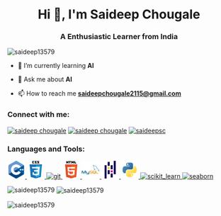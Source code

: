 <h1 align="center">Hi 👋, I'm Saideep Chougale</h1>
<h3 align="center">A Enthusiastic Learner from India</h3>

<p align="left"> <img src="https://komarev.com/ghpvc/?username=saideep13579&label=Profile%20views&color=0e75b6&style=flat" alt="saideep13579" /> </p>

- 🌱 I’m currently learning **AI**

- 💬 Ask me about **AI**

- 📫 How to reach me **saideepchougale2115@gmail.com**

<h3 align="left">Connect with me:</h3>
<p align="left">
<a href="https://linkedin.com/in/saideep chougale" target="blank"><img align="center" src="https://raw.githubusercontent.com/rahuldkjain/github-profile-readme-generator/master/src/images/icons/Social/linked-in-alt.svg" alt="saideep chougale" height="30" width="40" /></a>
<a href="https://kaggle.com/saideep chougale" target="blank"><img align="center" src="https://raw.githubusercontent.com/rahuldkjain/github-profile-readme-generator/master/src/images/icons/Social/kaggle.svg" alt="saideep chougale" height="30" width="40" /></a>
<a href="https://www.leetcode.com/saideepsc" target="blank"><img align="center" src="https://raw.githubusercontent.com/rahuldkjain/github-profile-readme-generator/master/src/images/icons/Social/leet-code.svg" alt="saideepsc" height="30" width="40" /></a>
</p>

<h3 align="left">Languages and Tools:</h3>
<p align="left"> <a href="https://www.w3schools.com/cpp/" target="_blank" rel="noreferrer"> <img src="https://raw.githubusercontent.com/devicons/devicon/master/icons/cplusplus/cplusplus-original.svg" alt="cplusplus" width="40" height="40"/> </a> <a href="https://www.w3schools.com/css/" target="_blank" rel="noreferrer"> <img src="https://raw.githubusercontent.com/devicons/devicon/master/icons/css3/css3-original-wordmark.svg" alt="css3" width="40" height="40"/> </a> <a href="https://git-scm.com/" target="_blank" rel="noreferrer"> <img src="https://www.vectorlogo.zone/logos/git-scm/git-scm-icon.svg" alt="git" width="40" height="40"/> </a> <a href="https://www.w3.org/html/" target="_blank" rel="noreferrer"> <img src="https://raw.githubusercontent.com/devicons/devicon/master/icons/html5/html5-original-wordmark.svg" alt="html5" width="40" height="40"/> </a> <a href="https://www.mysql.com/" target="_blank" rel="noreferrer"> <img src="https://raw.githubusercontent.com/devicons/devicon/master/icons/mysql/mysql-original-wordmark.svg" alt="mysql" width="40" height="40"/> </a> <a href="https://pandas.pydata.org/" target="_blank" rel="noreferrer"> <img src="https://raw.githubusercontent.com/devicons/devicon/2ae2a900d2f041da66e950e4d48052658d850630/icons/pandas/pandas-original.svg" alt="pandas" width="40" height="40"/> </a> <a href="https://www.python.org" target="_blank" rel="noreferrer"> <img src="https://raw.githubusercontent.com/devicons/devicon/master/icons/python/python-original.svg" alt="python" width="40" height="40"/> </a> <a href="https://scikit-learn.org/" target="_blank" rel="noreferrer"> <img src="https://upload.wikimedia.org/wikipedia/commons/0/05/Scikit_learn_logo_small.svg" alt="scikit_learn" width="40" height="40"/> </a> <a href="https://seaborn.pydata.org/" target="_blank" rel="noreferrer"> <img src="https://seaborn.pydata.org/_images/logo-mark-lightbg.svg" alt="seaborn" width="40" height="40"/> </a> </p>

<p><img align="left" src="https://github-readme-stats.vercel.app/api/top-langs?username=saideep13579&show_icons=true&locale=en&layout=compact" alt="saideep13579" /></p>

<p>&nbsp;<img align="center" src="https://github-readme-stats.vercel.app/api?username=saideep13579&show_icons=true&locale=en" alt="saideep13579" /></p>

<p><img align="center" src="https://github-readme-streak-stats.herokuapp.com/?user=saideep13579&" alt="saideep13579" /></p>
